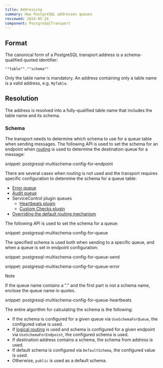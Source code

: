 ```yaml
---
title: Addressing
summary: How PostgreSQL addresses queues
reviewed: 2024-05-24
component: PostgreSqlTransport
---
```


## Format

The canonical form of a PostgreSQL transport address is a schema-qualified quoted identifier:

```text
""table"".""schema""
```

Only the table name is mandatory. An address containing only a table name is a valid address, e.g. `MyTable`.

## Resolution

The address is resolved into a fully-qualified table name that includes the table name and its schema.

### Schema

The transport needs to determine which schema to use for a queue table when sending messages. The following API is used to set the schema for an endpoint when [routing](/nservicebus/messaging/routing.md) is used to determine the destination queue for a message:

snippet: postgresql-multischema-config-for-endpoint

There are several cases when routing is not used and the transport requires specific configuration to determine the schema for a queue table:

- [Error queue](/nservicebus/recoverability/configure-error-handling.md#configure-the-error-queue-address)
- [Audit queue](/nservicebus/operations/auditing.md#configuring-auditing)
- ServiceControl plugin queues
  - [Heartbeats plugin](/monitoring/heartbeats/install-plugin.md)
  - [Custom Checks plugin](/monitoring/custom-checks/install-plugin.md)
- [Overriding the default routing mechanism](/nservicebus/messaging/send-a-message.md#overriding-the-default-routing)

The following API is used to set the schema for a queue:

snippet: postgresql-multischema-config-for-queue

The specified schema is used both when sending to a specific queue, and when a queue is set in endpoint configuration:

snippet: postgresql-multischema-config-for-queue-send

snippet: postgresql-multischema-config-for-queue-error

> [!NOTE]
> If the queue name contains a "." and the first part is not a schema name, enclose the queue name in quotes.

snippet: postgresql-multischema-config-for-queue-heartbeats

The entire algorithm for calculating the schema is the following:

* If the schema is configured for a given queue via `UseSchemaForQueue`, the configured value is used.
* If [logical routing](/nservicebus/messaging/routing.md#command-routing) is used and schema is configured for a given endpoint via `UseSchemaForEndpoint`, the configured schema is used.
* If destination address contains a schema, the schema from address is used.
* If default schema is configured via `DefaultSchema`, the configured value is used.
* Otherwise, `public` is used as a default schema.
